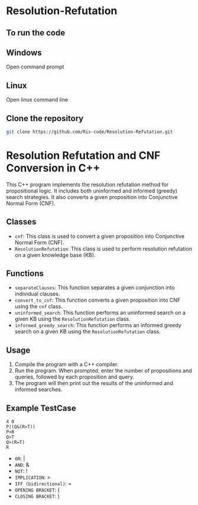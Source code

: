 # Resolution-Refutation

## To run the code
## Windows
Open command prompt 
## Linux
Open linux command line
## Clone the repository
```bash
git clone https://github.com/Ris-code/Resolution-Refutation.git
```

# Resolution Refutation and CNF Conversion in C++

This C++ program implements the resolution refutation method for propositional logic. It includes both uninformed and informed (greedy) search strategies. It also converts a given proposition into Conjunctive Normal Form (CNF).

## Classes

- `cnf`: This class is used to convert a given proposition into Conjunctive Normal Form (CNF).
- `ResolutionRefutation`: This class is used to perform resolution refutation on a given knowledge base (KB).

## Functions

- `separateClauses`: This function separates a given conjunction into individual clauses.
- `convert_to_cnf`: This function converts a given proposition into CNF using the `cnf` class.
- `uninformed_search`: This function performs an uninformed search on a given KB using the `ResolutionRefutation` class.
- `informed_greedy_search`: This function performs an informed greedy search on a given KB using the `ResolutionRefutation` class.

## Usage

1. Compile the program with a C++ compiler.
2. Run the program. When prompted, enter the number of propositions and queries, followed by each proposition and query.
3. The program will then print out the results of the uninformed and informed searches.

## Example TestCase
``` 
4 0
P|(Q&(R>T))
P>R
Q>T
Q>(R=T)
R 
```
- `OR`: |
- `AND`: &
- `NOT`: !
- `IMPLICATION`: >
- `IFF (bidirectional)`: =
- `OPENING BRACKET`: (
- `CLOSING BRACKET`: )

